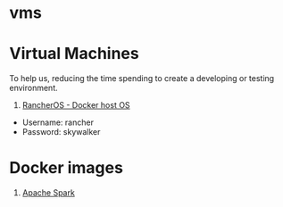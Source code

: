 # vms

# Virtual Machines
 To help us, reducing the time spending to create a developing or testing environment.

  1. [RancherOS - Docker host OS](https://1drv.ms/u/s!Aplz2fwt_Um5hWSSla4x5O_mdagl)
  

- Username: rancher
- Password: skywalker

# Docker images

  1. [Apache Spark](https://hub.docker.com/r/fabiojwalter/spark/)

